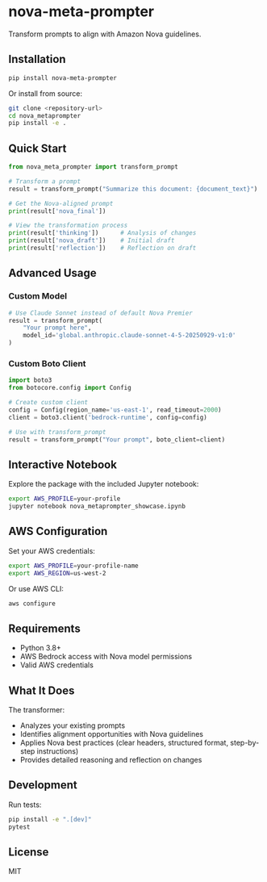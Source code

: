 # nova-meta-prompter

Transform prompts to align with Amazon Nova guidelines.

## Installation

```bash
pip install nova-meta-prompter
```

Or install from source:

```bash
git clone <repository-url>
cd nova_metaprompter
pip install -e .
```

## Quick Start

```python
from nova_meta_prompter import transform_prompt

# Transform a prompt
result = transform_prompt("Summarize this document: {document_text}")

# Get the Nova-aligned prompt
print(result['nova_final'])

# View the transformation process
print(result['thinking'])      # Analysis of changes
print(result['nova_draft'])    # Initial draft
print(result['reflection'])    # Reflection on draft
```

## Advanced Usage

### Custom Model

```python
# Use Claude Sonnet instead of default Nova Premier
result = transform_prompt(
    "Your prompt here",
    model_id='global.anthropic.claude-sonnet-4-5-20250929-v1:0'
)
```

### Custom Boto Client

```python
import boto3
from botocore.config import Config

# Create custom client
config = Config(region_name='us-east-1', read_timeout=2000)
client = boto3.client('bedrock-runtime', config=config)

# Use with transform_prompt
result = transform_prompt("Your prompt", boto_client=client)
```

## Interactive Notebook

Explore the package with the included Jupyter notebook:

```bash
export AWS_PROFILE=your-profile
jupyter notebook nova_metaprompter_showcase.ipynb
```

## AWS Configuration

Set your AWS credentials:

```bash
export AWS_PROFILE=your-profile-name
export AWS_REGION=us-west-2
```

Or use AWS CLI:

```bash
aws configure
```

## Requirements

- Python 3.8+
- AWS Bedrock access with Nova model permissions
- Valid AWS credentials

## What It Does

The transformer:
- Analyzes your existing prompts
- Identifies alignment opportunities with Nova guidelines
- Applies Nova best practices (clear headers, structured format, step-by-step instructions)
- Provides detailed reasoning and reflection on changes

## Development

Run tests:

```bash
pip install -e ".[dev]"
pytest
```

## License

MIT
